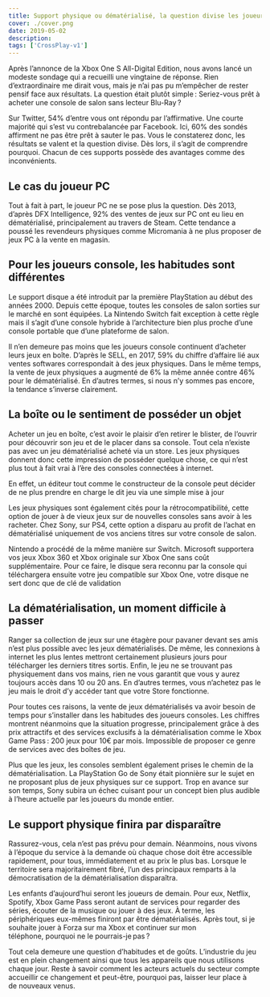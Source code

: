 ```yaml
---
title: Support physique ou dématérialisé, la question divise les joueurs
cover: ./cover.png
date: 2019-05-02
description: 
tags: ['CrossPlay-v1']
---
```

Après l’annonce de la Xbox One S All-Digital Edition, nous avons lancé un modeste sondage qui a recueilli une vingtaine de réponse. Rien d’extraordinaire me dirait vous, mais je n’ai pas pu m’empêcher de rester pensif face aux résultats. La question était plutôt simple : Seriez-vous prêt à acheter une console de salon sans lecteur Blu-Ray ? 

Sur Twitter, 54% d’entre vous ont répondu par l’affirmative. Une courte majorité qui s’est vu contrebalancée par Facebook. Ici, 60% des sondés affirment ne pas être prêt à sauter le pas. Vous le constaterez donc, les résultats se valent et la question divise. Dès lors, il s’agit de comprendre pourquoi. Chacun de ces supports possède des avantages comme des inconvénients. 

## Le cas du joueur PC
Tout à fait à part, le joueur PC ne se pose plus la question. Dès 2013, d’après DFX Intelligence, 92% des ventes de jeux sur PC ont eu lieu en dématérialisé, principalement au travers de Steam. Cette tendance a poussé les revendeurs physiques comme Micromania à ne plus proposer de jeux PC à la vente en magasin. 

## Pour les joueurs console, les habitudes sont différentes
Le support disque a été introduit par la première PlayStation au début des années 2000. Depuis cette époque, toutes les consoles de salon sorties sur le marché en sont équipées. La Nintendo Switch fait exception à cette règle mais il s’agit d’une console hybride à l’architecture bien plus proche d’une console portable que d’une plateforme de salon. 

Il n’en demeure pas moins que les joueurs console continuent d’acheter leurs jeux en boîte. D’après le SELL, en 2017, 59% du chiffre d’affaire lié aux ventes softwares correspondait à des jeux physiques. Dans le même temps, la vente de jeux physiques a augmenté de 6% la même année contre 46% pour le dématérialisé. En d’autres termes, si nous n’y sommes pas encore, la tendance s’inverse clairement. 

## La boîte ou le sentiment de posséder un objet
Acheter un jeu en boîte, c’est avoir le plaisir d’en retirer le blister, de l’ouvrir pour découvrir son jeu et de le placer dans sa console. Tout cela n’existe pas avec un jeu dématérialisé acheté via un store. Les jeux physiques donnent donc cette impression de posséder quelque chose, ce qui n’est plus tout à fait vrai à l’ère des consoles connectées à internet.  

En effet, un éditeur tout comme le constructeur de la console peut décider de ne plus prendre en charge le dit jeu via une simple mise à jour 

Les jeux physiques sont également cités pour la rétrocompatibilité, cette option de jouer à de vieux jeux sur de nouvelles consoles sans avoir à les racheter. Chez Sony, sur PS4, cette option a disparu au profit de l’achat en dématérialisé uniquement de vos anciens titres sur votre console de salon. 

Nintendo a procédé de la même manière sur Switch. Microsoft supportera vos jeux Xbox 360 et Xbox originale sur Xbox One sans coût supplémentaire. Pour ce faire, le disque sera reconnu par la console qui téléchargera ensuite votre jeu compatible sur Xbox One, votre disque ne sert donc que de clé de validation 

## La dématérialisation, un moment difficile à passer
Ranger sa collection de jeux sur une étagère pour pavaner devant ses amis n’est plus possible avec les jeux dématérialisés. De même, les connexions à internet les plus lentes mettront certainement plusieurs jours pour télécharger les derniers titres sortis. Enfin, le jeu ne se trouvant pas physiquement dans vos mains, rien ne vous garantit que vous y aurez toujours accès dans 10 ou 20 ans. En d’autres termes, vous n’achetez pas le jeu mais le droit d’y accéder tant que votre Store fonctionne. 

Pour toutes ces raisons, la vente de jeux dématérialisés va avoir besoin de temps pour s’installer dans les habitudes des joueurs consoles. Les chiffres montrent néanmoins que la situation progresse, principalement grâce à des prix attractifs et des services exclusifs à la dématérialisation comme le Xbox Game Pass : 200 jeux pour 10€ par mois. Impossible de proposer ce genre de services avec des boîtes de jeu. 

Plus que les jeux, les consoles semblent également prises le chemin de la dématérialisation. La PlayStation Go de Sony était pionnière sur le sujet en ne proposant plus de jeux physiques sur ce support. Trop en avance sur son temps, Sony subira un échec cuisant pour un concept bien plus audible à l’heure actuelle par les joueurs du monde entier. 

## Le support physique finira par disparaître
Rassurez-vous, cela n’est pas prévu pour demain. Néanmoins, nous vivons à l’époque du service à la demande où chaque chose doit être accessible rapidement, pour tous, immédiatement et au prix le plus bas. Lorsque le territoire sera majoritairement fibré, l’un des principaux remparts à la démocratisation de la dématérialisation disparaîtra. 

Les enfants d’aujourd’hui seront les joueurs de demain. Pour eux, Netflix, Spotify, Xbox Game Pass seront autant de services pour regarder des séries, écouter de la musique ou jouer à des jeux. À terme, les périphériques eux-mêmes finiront par être dématérialisés. Après tout, si je souhaite jouer à Forza sur ma Xbox et continuer sur mon téléphone, pourquoi ne le pourrais-je pas ? 

Tout cela demeure une question d’habitudes et de goûts. L’industrie du jeu est en plein changement ainsi que tous les appareils que nous utilisons chaque jour. Reste à savoir comment les acteurs actuels du secteur compte accueillir ce changement et peut-être, pourquoi pas, laisser leur place à de nouveaux venus. 

